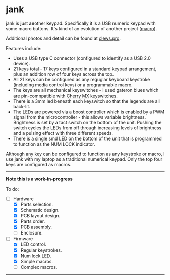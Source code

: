 # jank

jank is **j**ust **an**other **k**eypad.  Specifically it is a USB numeric keypad with some macro buttons.  It's kind of an evolution of another project ([macro][link_gitlab_macr0]).

Additional photos and detail can be found at [clews.pro][link_clews_jank].

Features include:
* Uses a USB type C connector (configured to identify as a USB 2.0 device).
* 21 keys total - 17 keys configured in a standard keypad arrangement, plus an addition row of four keys across the top.
* All 21 keys can be configured as any reguglar keyboard keystroke (including media control keys) or a programmable macro.
* The keys are all mechanical keyswitches - I used gateron blues which are pin-comnpatible with [Cherry MX][link_web_cherry_mx] keyswitches.
* There is a 3mm led beneath each keyswitch so that the legends are all back-lit.
* The LEDs are powered via a boost controller which is enabled by a PWM signal from the microcontroller - this allows variable brightness.  Brightness is set by a tact switch on the bottom of the unit.  Pushing the switch cycles the LEDs from off through increasing levels of brightness and a pulsing effect with three different speeds.
* There is a single smd LED on the bottom of the unit that is programmed to function as the NUM LOCK indicator.

Although any key can be configured to function as any keystroke or macro, I use jank with my laptop as a traditional numerical keypad.  Only the top four keys are configured as macros.

*********************************
**Note this is a work-in-progress**

To do:

- [ ] Hardware
    - [X] Parts selection.
    - [X] Schematic design.
    - [X] PCB layout design.
    - [X] Parts order.
    - [X] PCB assembly.
    - [ ] Enclosure.
- [ ] Firmware
    - [X] LED control.
    - [X] Regular keystrokes.
    - [X] Num lock LED.
    - [X] Simple macros.
    - [ ] Complex macros.

*********************************

[link_clews_jank]:https://clews.pro/projects/jank.php
[link_gitlab_macr0]:https://gitlab.com/clewsy/macr0
[link_web_cherry_mx]:https://www.cherrymx.de/en
